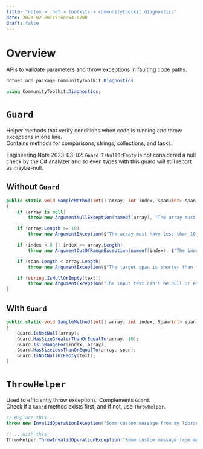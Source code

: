 ```yaml
---
title: "notes > .net > toolkits > communitytoolkit.diagnostics"
date: 2023-02-28T15:58:54-0700
draft: false
---
```

# Overview
APIs to validate parameters and throw exceptions in faulting code paths.

```powershell
dotnet add package CommunityToolkit.Diagnostics
```

```cs
using CommunityToolkit.Diagnostics;
```

# `Guard`
Helper methods that verify conditions when code is running and throw exceptions in one line.  
Contains methods for comparisons, strings, collections, and tasks.

Engineering Note 2023-03-02: `Guard.IsNullOrEmpty` is not considered a null check by the C# analyzer and so even types with this guard will still report as maybe-null.

## Without `Guard`
```cs
public static void SampleMethod(int[] array, int index, Span<int> span, string text)
{
    if (array is null)
        throw new ArgumentNullException(nameof(array), "The array must not be null");

    if (array.Length >= 10)
        throw new ArgumentException($"The array must have less than 10 items, had a size of {array.Length}", nameof(array));

    if (index < 0 || index >= array.Length)
        throw new ArgumentOutOfRangeException(nameof(index), $"The index must be in the [0, {array.Length}) range, was {index}");

    if (span.Length < array.Length)
        throw new ArgumentException($"The target span is shorter than the input array, had a length of {span.Length}", nameof(span));

    if (string.IsNullOrEmpty(text))
        throw new ArgumentException("The input text can't be null or empty", nameof(text));
}
```

## With `Guard`
```cs
public static void SampleMethod(int[] array, int index, Span<int> span, string text)
{
    Guard.IsNotNull(array);
    Guard.HasSizeGreaterThanOrEqualTo(array, 10);
    Guard.IsInRangeFor(index, array);
    Guard.HasSizeLessThanOrEqualTo(array, span);
    Guard.IsNotNullOrEmpty(text);
}
```

# `ThrowHelper`
Used to efficiently throw exceptions. Complements `Guard`.  
Check if a `Guard` method exists first, and if not, use `ThrowHelper`.

```cs
// Replace this...
throw new InvalidOperationException("Some custom message from my library");

// ...with this:
ThrowHelper.ThrowInvalidOperationException("Some custom message from my library");
```
